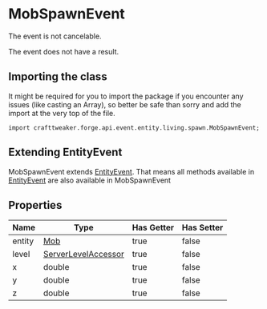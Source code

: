 # MobSpawnEvent

The event is not cancelable.

The event does not have a result.

## Importing the class

It might be required for you to import the package if you encounter any issues (like casting an Array), so better be safe than sorry and add the import at the very top of the file.
```zenscript
import crafttweaker.forge.api.event.entity.living.spawn.MobSpawnEvent;
```


## Extending EntityEvent

MobSpawnEvent extends [EntityEvent](/forge/api/event/entity/EntityEvent). That means all methods available in [EntityEvent](/forge/api/event/entity/EntityEvent) are also available in MobSpawnEvent

## Properties

|  Name  |                             Type                              | Has Getter | Has Setter |
|--------|---------------------------------------------------------------|------------|------------|
| entity | [Mob](/vanilla/api/entity/type/misc/Mob)                      | true       | false      |
| level  | [ServerLevelAccessor](/vanilla/api/world/ServerLevelAccessor) | true       | false      |
| x      | double                                                        | true       | false      |
| y      | double                                                        | true       | false      |
| z      | double                                                        | true       | false      |

